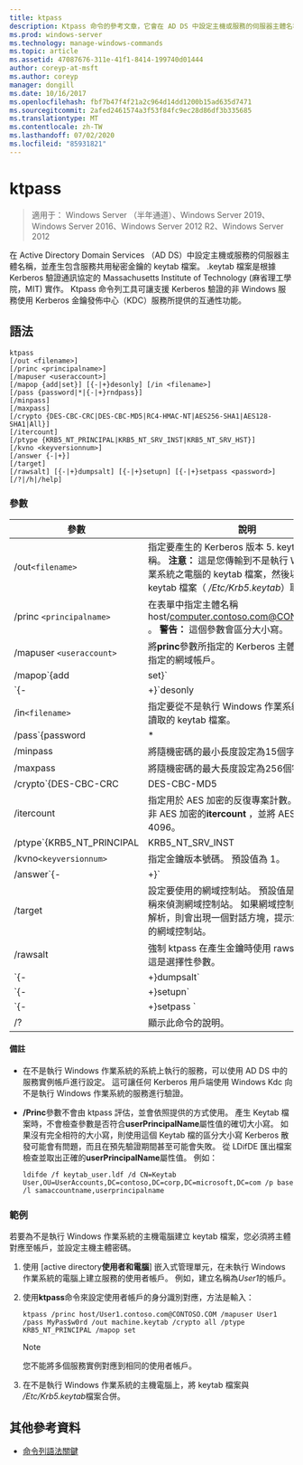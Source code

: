 ```yaml
---
title: ktpass
description: Ktpass 命令的參考文章，它會在 AD DS 中設定主機或服務的伺服器主體名稱，並產生 keytab 檔案，其中包含服務的共用秘密金鑰。
ms.prod: windows-server
ms.technology: manage-windows-commands
ms.topic: article
ms.assetid: 47087676-311e-41f1-8414-199740d01444
author: coreyp-at-msft
ms.author: coreyp
manager: dongill
ms.date: 10/16/2017
ms.openlocfilehash: fbf7b47f4f21a2c964d14dd1200b15ad635d7471
ms.sourcegitcommit: 2afed2461574a3f53f84fc9ec28d86df3b335685
ms.translationtype: MT
ms.contentlocale: zh-TW
ms.lasthandoff: 07/02/2020
ms.locfileid: "85931821"
---
```

# <a name="ktpass"></a>ktpass

> 適用于： Windows Server （半年通道）、Windows Server 2019、Windows Server 2016、Windows Server 2012 R2、Windows Server 2012

在 Active Directory Domain Services （AD DS）中設定主機或服務的伺服器主體名稱，並產生包含服務共用秘密金鑰的 keytab 檔案。 .keytab 檔案是根據 Kerberos 驗證通訊協定的 Massachusetts Institute of Technology (麻省理工學院，MIT) 實作。 Ktpass 命令列工具可讓支援 Kerberos 驗證的非 Windows 服務使用 Kerberos 金鑰發佈中心（KDC）服務所提供的互通性功能。

## <a name="syntax"></a>語法

```
ktpass
[/out <filename>]
[/princ <principalname>]
[/mapuser <useraccount>]
[/mapop {add|set}] [{-|+}desonly] [/in <filename>]
[/pass {password|*|{-|+}rndpass}]
[/minpass]
[/maxpass]
[/crypto {DES-CBC-CRC|DES-CBC-MD5|RC4-HMAC-NT|AES256-SHA1|AES128-SHA1|All}]
[/itercount]
[/ptype {KRB5_NT_PRINCIPAL|KRB5_NT_SRV_INST|KRB5_NT_SRV_HST}]
[/kvno <keyversionnum>]
[/answer {-|+}]
[/target]
[/rawsalt] [{-|+}dumpsalt] [{-|+}setupn] [{-|+}setpass <password>]  [/?|/h|/help]
```

### <a name="parameters"></a>參數

| 參數 | 說明 |
| --------- | ------------|
| /out`<filename>` | 指定要產生的 Kerberos 版本 5. keytab 檔案的名稱。 **注意：** 這是您傳輸到不是執行 Windows 作業系統之電腦的 keytab 檔案，然後以您現有的 keytab 檔案（ */Etc/Krb5.keytab*）取代或合併。 |
| /princ `<principalname>` | 在表單中指定主體名稱 host/computer.contoso.com@CONTOSO.COM 。 **警告：** 這個參數會區分大小寫。 |
| /mapuser `<useraccount>` | 將**princ**參數所指定的 Kerberos 主體名稱對應至指定的網域帳戶。 |
| /mapop`{add|set}` | 指定如何設定對應屬性。<ul><li>**Add** -新增指定之本機使用者名稱的值。 此為預設值。</li><li>**Set** -針對指定的本機使用者名稱，設定僅限資料加密標準（DES）加密的值。</li></ul> |
| `{-|+}`desonly | 預設會設定 [僅限 DES 加密]。<ul><li>**+** 設定僅限 DES 加密的帳戶。</li><li>**-** 針對僅限 DES 加密的帳戶釋放限制。 **重要事項：** Windows 預設不支援 DES。</li></ul> |
| /in`<filename>` | 指定要從不是執行 Windows 作業系統的主機電腦讀取的 keytab 檔案。 |
| /pass`{password|*|{-|+}rndpass}` | 指定**princ**參數所指定之主體使用者名稱的密碼。 使用 `*` 來提示輸入密碼。 |
| /minpass | 將隨機密碼的最小長度設定為15個字元。 |
| /maxpass | 將隨機密碼的最大長度設定為256個字元。 |
| /crypto`{DES-CBC-CRC|DES-CBC-MD5|RC4-HMAC-NT|AES256-SHA1|AES128-SHA1|All}` | 指定在 keytab 檔案中產生的金鑰：<ul><li>**DES-CBC-CRC** -用於相容性。</li><li>**DES-CBC-MD5** -嚴格地遵守 MIT 的執行，並用於相容性。</li><li>**RC4-HMAC-NT** -採用128位加密。</li><li>**AES256-sha1** -採用 AES256-CTS-HMAC-SHA1-96 加密。</li><li>   **AES128-sha1** -採用 AES128-CTS-HMAC-SHA1-96 加密。</li><li>**全部**-指出可以使用所有支援的密碼編譯類型。</li></ul><p>**注意：** 由於預設設定是以較舊的 MIT 版本為基礎，因此您應該一律使用 `/crypto` 參數。 |
| /itercount | 指定用於 AES 加密的反復專案計數。 預設會忽略非 AES 加密的**itercount** ，並將 AES 加密設定為4096。 |
| /ptype`{KRB5_NT_PRINCIPAL|KRB5_NT_SRV_INST|KRB5_NT_SRV_HST}` | 指定主體類型。<ul><li>**KRB5_NT_PRINCIPAL** -一般主體類型（建議選項）。</li><li>**KRB5_NT_SRV_INST** -使用者服務實例</li><li>  **KRB5_NT_SRV_HST** -主機服務實例</li></ul> |
| /kvno`<keyversionnum>` | 指定金鑰版本號碼。 預設值為 1。 |
| /answer`{-|+}` | 設定背景回應模式：<ul><li>**-** 自動使用 [**否**] 回應重設密碼提示。</li><li>**+** 使用 **[是]** 自動回答 [重設密碼] 提示。</li></ul> |
| /target | 設定要使用的網域控制站。 預設值是根據主體名稱來偵測網域控制站。 如果網域控制站名稱無法解析，則會出現一個對話方塊，提示您輸入有效的網域控制站。 |
| /rawsalt | 強制 ktpass 在產生金鑰時使用 rawsalt 演算法。 這是選擇性參數。 |
| `{-|+}dumpsalt` | 此參數的輸出會顯示用來產生金鑰的 MIT salt 演算法。 |
| `{-|+}setupn` | 除了服務主體名稱（SPN）之外，設定使用者主體名稱（UPN）。 預設值是在 keytab 檔案中設定兩者。 |
| `{-|+}setpass <password>` | 在提供時設定使用者的密碼。 如果使用 rndpass，則會改為產生隨機密碼。 |
| /? | 顯示此命令的說明。 |

#### <a name="remarks"></a>備註

- 在不是執行 Windows 作業系統的系統上執行的服務，可以使用 AD DS 中的服務實例帳戶進行設定。 這可讓任何 Kerberos 用戶端使用 Windows Kdc 向不是執行 Windows 作業系統的服務進行驗證。

- **/Princ**參數不會由 ktpass 評估，並會依照提供的方式使用。 產生 Keytab 檔案時，不會檢查參數是否符合**userPrincipalName**屬性值的確切大小寫。 如果沒有完全相符的大小寫，則使用這個 Keytab 檔的區分大小寫 Kerberos 散發可能會有問題，而且在預先驗證期間甚至可能會失敗。 從 LDifDE 匯出檔案檢查並取出正確的**userPrincipalName**屬性值。 例如：

    ```
    ldifde /f keytab_user.ldf /d CN=Keytab User,OU=UserAccounts,DC=contoso,DC=corp,DC=microsoft,DC=com /p base /l samaccountname,userprincipalname
    ````

### <a name="examples"></a>範例

若要為不是執行 Windows 作業系統的主機電腦建立 keytab 檔案，您必須將主體對應至帳戶，並設定主機主體密碼。

1. 使用 [active directory**使用者和電腦**] 嵌入式管理單元，在未執行 Windows 作業系統的電腦上建立服務的使用者帳戶。 例如，建立名稱為*User1*的帳戶。

2. 使用**ktpass**命令來設定使用者帳戶的身分識別對應，方法是輸入：

    ```
    ktpass /princ host/User1.contoso.com@CONTOSO.COM /mapuser User1 /pass MyPas$w0rd /out machine.keytab /crypto all /ptype KRB5_NT_PRINCIPAL /mapop set
    ```

    > [!NOTE]
    > 您不能將多個服務實例對應到相同的使用者帳戶。

3. 在不是執行 Windows 作業系統的主機電腦上，將 keytab 檔案與 */Etc/Krb5.keytab*檔案合併。

## <a name="additional-references"></a>其他參考資料

- [命令列語法關鍵](command-line-syntax-key.md)
